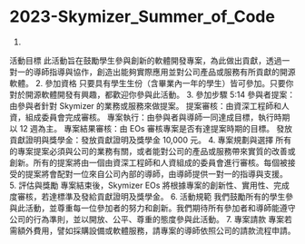 # 2023-Skymizer_Summer_of_Code

1.
活動目標
此活動旨在鼓勵學生參與創新的軟體開發專案，為此做出貢獻，透過一對一的導師指導與協作，創造出能夠實際應用並對公司產品或服務有所貢獻的開源軟體。
2.
參加資格
只要具有學生生份（含畢業內一年的學生）皆可參加。只要你對於開源軟體開發有興趣，都歡迎你參與此活動。
3.
參加步驟
5:14
參與者提案：由參與者針對 Skymizer 的業務或服務來做提案。
提案審核：由資深工程師和人資，組成委員會完成審核。
專案執行：由參與者與導師一同達成目標，執行時期以 12 週為主。
專案結果審核：由 EOs 審核專案是否有達提案時期的目標。
發放貢獻證明與獎學金：發放貢獻證明及獎學金 10,000 元。
4.
專案規劃與選擇
所有的專案提案必須與公司的業務有關，或者能對公司的產品或服務帶來實質的改善或創新。所有的提案將由一個由資深工程師和人資組成的委員會進行審核。每個被接受的提案將會配對一位來自公司內部的導師，由導師提供一對一的指導與支援。
5.
評估與獎勵
專案結束後，Skymizer EOs 將根據專案的創新性、實用性、完成度審核，若達標準及發給貢獻證明及獎學金。
6.
活動規範
我們鼓勵所有的學生參與此活動，並尊重每一位參加者的努力和創新。我們期待所有參加者和導師能遵守公司的行為準則，並以開放、公平、尊重的態度參與此活動。
7.
專案請款
專案若需額外費用，譬如採購設備或軟體服務，請專案的導師依照公司的請款流程申請。
